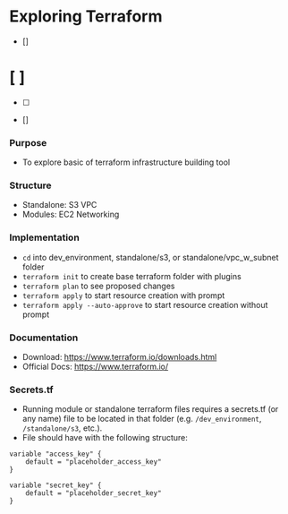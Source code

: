 # Exploring Terraform

- []
# [ ]
* [ ] 
* []

### Purpose
- To explore basic of terraform infrastructure building tool

### Structure
- Standalone:
    S3
    VPC
- Modules:
    EC2
    Networking

### Implementation
- `cd` into dev_environment, standalone/s3, or standalone/vpc_w_subnet folder
- `terraform init` to create base terraform folder with plugins
- `terraform plan` to see proposed changes
- `terraform apply` to start resource creation with prompt
- `terraform apply --auto-approve` to start resource creation without prompt

### Documentation
- Download: https://www.terraform.io/downloads.html
- Official Docs: https://www.terraform.io/

### Secrets.tf
-  Running module or standalone terraform files requires a secrets.tf (or any name) file to be located in that folder (e.g. `/dev_environment`, `/standalone/s3`, etc.).
-  File should have with the following structure:
```
variable "access_key" {
    default = "placeholder_access_key"
}

variable "secret_key" {
    default = "placeholder_secret_key"
}
```
